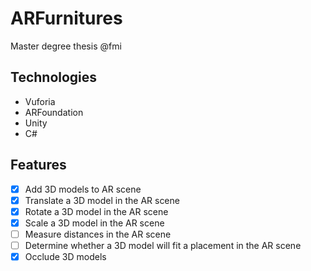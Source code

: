 # ARFurnitures
Master degree thesis @fmi

## Technologies
- Vuforia
- ARFoundation
- Unity
- C#

## Features
- [x] Add 3D models to AR scene
- [x] Translate a 3D model in the AR scene
- [x] Rotate a 3D model in the AR scene
- [x] Scale a 3D model in the AR scene
- [ ] Measure distances in the AR scene
- [ ] Determine whether a 3D model will fit a placement in the AR scene
- [x] Occlude 3D models
